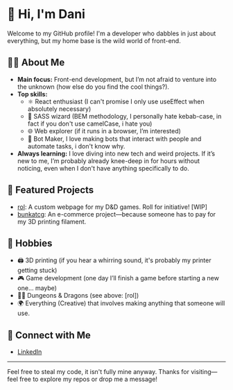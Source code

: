 # 👋 Hi, I'm Dani 

Welcome to my GitHub profile! I'm a developer who dabbles in just about everything, but my home base is the wild world of front-end. 

## 🧑‍💻 About Me

- **Main focus:** Front-end development, but I’m not afraid to venture into the unknown (how else do you find the cool things?).
- **Top skills:**  
  - ⚛️ React enthusiast (I can't promise I only use useEffect when absolutely necessary)
  - 🎨 SASS wizard (BEM methodology, I personally hate kebab-case, in fact if you don't use camelCase, i hate you)
  - 🌐 Web explorer (if it runs in a browser, I’m interested)
  - 🤖 Bot Maker, I love making bots that interact with people and automate tasks, i don't know why.
- **Always learning:** I love diving into new tech and weird projects. If it’s new to me, I’m probably already knee-deep in for hours without noticing, even when I don't have anything specifically to do.

## 🚀 Featured Projects

- [rol](https://github.com/ddm19/rol): A custom webpage for my D&D games. Roll for initiative! [WIP]
- [bunkatcg](https://github.com/ddm19/bunkatcg): An e-commerce project—because someone has to pay for my 3D printing filament.

## 🎲 Hobbies

- 🖨️ 3D printing (if you hear a whirring sound, it's probably my printer getting stuck)
- 🎮 Game development (one day I’ll finish a game before starting a new one... maybe)
- 🧙‍♂️ Dungeons & Dragons (see above: [rol])
- 🌍 Everything (Creative) that involves making anything that someone will use.

## 🤝 Connect with Me

- [LinkedIn](https://www.linkedin.com/in/dani-domenech-moreno-05aa011a8/)

---
Feel free to steal my code, it isn't fully mine anyway.
Thanks for visiting—feel free to explore my repos or drop me a message!
